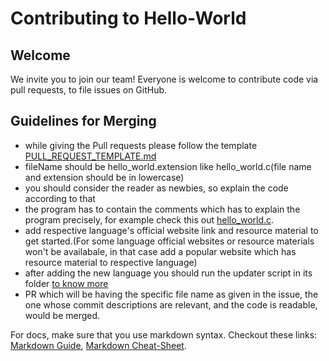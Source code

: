 Contributing to Hello-World
=======================

Welcome
-------

We invite you to join our team! Everyone is welcome to contribute code
via pull requests, to file issues on GitHub.

## Guidelines for Merging

- while giving the Pull requests please follow the template [PULL_REQUEST_TEMPLATE.md](./PULL_REQUEST_TEMPLATE.md)
- fileName should be hello_world.extension like hello_world.c(file name and extension should be in lowercase)
- you should consider the reader as newbies, so explain the code according to that
- the program has to contain the comments which has to explain the program precisely, for example check this out [hello_world.c](https://github.com/rustiever/Hello-World/blob/main/hello_world.c).
- add respective language's official website link and resource material to get started.(For some language official websites or resource materials won't be availabale, in that case add a popular website which has resource material to respective language)
- after adding the new language you should run the updater script in its folder [to know more]()
- PR which will be having the specific file name as given in the issue, the one whose commit descriptions are relevant, and the code is readable, would be merged. 

For docs, make sure that you use markdown syntax. Checkout these links: [Markdown Guide](https://www.markdownguide.org/), [Markdown Cheat-Sheet](https://www.markdownguide.org/cheat-sheet/).

<!--## About Updater Script
Updater
-->
